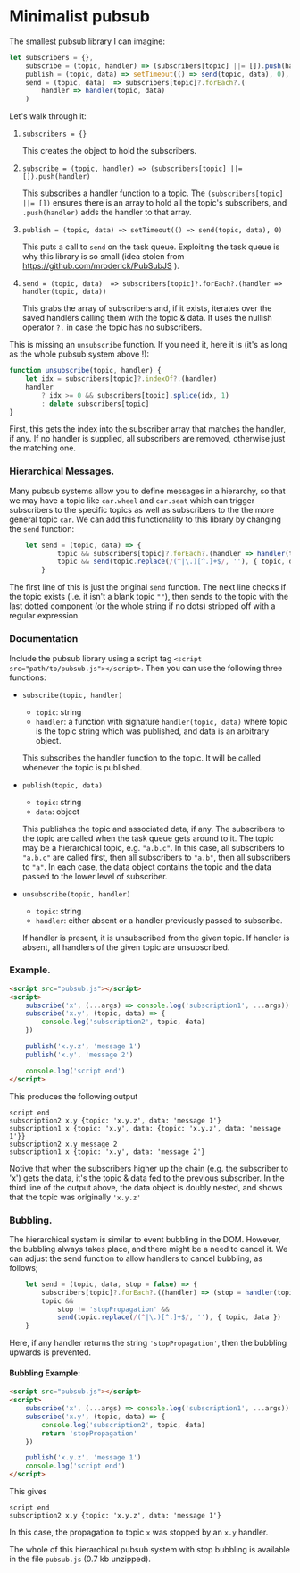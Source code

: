# Minimalist pubsub

The smallest pubsub library I can imagine:

```javascript
let subscribers = {},
    subscribe = (topic, handler) => (subscribers[topic] ||= []).push(handler),
    publish = (topic, data) => setTimeout(() => send(topic, data), 0),
    send = (topic, data)  => subscribers[topic]?.forEach?.(
        handler => handler(topic, data)
    )
```

Let's walk through it:

1. `subscribers = {}`

    This creates the object to hold the subscribers.

2. `subscribe = (topic, handler) => (subscribers[topic] ||= []).push(handler)`

    This subscribes a handler function to a topic. The `(subscribers[topic] ||= [])` ensures there is an array to hold all the topic's subscribers, and `.push(handler)` adds the handler to that array.

3. `publish = (topic, data) => setTimeout(() => send(topic, data), 0)`

    This puts a call to `send` on the task queue. Exploiting the task queue is why this library is so small (idea stolen from https://github.com/mroderick/PubSubJS ).

4. `send = (topic, data)  => subscribers[topic]?.forEach?.(handler => handler(topic, data))`

    This grabs the array of subscribers and, if it exists, iterates over the saved handlers calling them with the topic & data. It uses the nullish operator `?.` in case the topic has no subscribers.

This is missing an `unsubscribe` function. If you need it, here it is (it's as long as the whole pubsub system above !):

```javascript
function unsubscribe(topic, handler) {
    let idx = subscribers[topic]?.indexOf?.(handler)
    handler
        ? idx >= 0 && subscribers[topic].splice(idx, 1)
        : delete subscribers[topic]
}
```
First, this gets the index into the subscriber array that matches the handler, if any. If no handler is supplied, all subscribers are removed, otherwise just the matching one.

### Hierarchical Messages.

Many pubsub systems allow you to define messages in a hierarchy, so that we may have a topic like `car.wheel` and `car.seat` which can trigger subscribers to the specific topics as well as subscribers to the the more general topic `car`. We can add this functionality to this library by changing the `send` function:

```javascript
    let send = (topic, data) => {
            topic && subscribers[topic]?.forEach?.(handler => handler(topic, data))
            topic && send(topic.replace(/(^|\.)[^.]+$/, ''), { topic, data })
        }
```
The first line of this is just the original `send` function. The next line checks
if the topic exists (i.e. it isn't a blank topic `""`), then sends to the topic with the last dotted component (or the whole string if no dots) stripped off with a regular expression. 

### Documentation

Include the pubsub library using a script tag 
`<script src="path/to/pubsub.js"></script>`. Then you can use the
following three functions:

* `subscribe(topic, handler)`

   * `topic`: string
   * `handler`: a function with signature `handler(topic, data)` where topic is
      the topic string which was published, and data is an arbitrary object.

   This subscribes the handler function to the topic. It will be called whenever the
   topic is published.

* `publish(topic, data)`

   * `topic`: string
   * `data`: object

   This publishes the topic and associated data, if any. The subscribers to the topic
   are called when the task queue gets around to it. The topic may be a hierarchical 
   topic, e.g. `"a.b.c"`. In this case, all subscribers to `"a.b.c"` are called first, then all subscribers to `"a.b"`, then all subscribers to `"a"`. In each case, the
   data object contains the topic and the data passed to the lower level of subscriber.

* `unsubscribe(topic, handler)`

  * `topic`: string
  * `handler`: either absent or a handler previously passed to subscribe.

  If handler is present, it is unsubscribed from the given topic. If handler is absent, all handlers of the given topic are unsubscribed.

### Example.
```html
<script src="pubsub.js"></script>
<script>
    subscribe('x', (...args) => console.log('subscription1', ...args))
    subscribe('x.y', (topic, data) => {
        console.log('subscription2', topic, data)
    })

    publish('x.y.z', 'message 1')
    publish('x.y', 'message 2')

    console.log('script end')
</script>
```

This produces the following output
```
script end
subscription2 x.y {topic: 'x.y.z', data: 'message 1'}
subscription1 x {topic: 'x.y', data: {topic: 'x.y.z', data: 'message 1'}}
subscription2 x.y message 2
subscription1 x {topic: 'x.y', data: 'message 2'}
```

Notive that when the subscribers higher up the chain (e.g. the subscriber to 'x') gets the data, it's the topic & data fed to the previous subscriber. In the third line of the output above, the data object is doubly nested, and shows that the topic was originally `'x.y.z'`

### Bubbling.

The hierarchical system is similar to event bubbling in the DOM. However, the bubbling
always takes place, and there might be a need to cancel it. We can adjust the send function to allow handlers to cancel bubbling, as follows;

```javascript
    let send = (topic, data, stop = false) => {
        subscribers[topic]?.forEach?.((handler) => (stop = handler(topic, data) || stop))
        topic &&
            stop != 'stopPropagation' &&
            send(topic.replace(/(^|\.)[^.]+$/, ''), { topic, data })
    }
```
Here, if any handler returns the string `'stopPropagation'`, then the bubbling upwards 
is prevented.

#### Bubbling Example:
```html
<script src="pubsub.js"></script>
<script>
    subscribe('x', (...args) => console.log('subscription1', ...args))
    subscribe('x.y', (topic, data) => {
        console.log('subscription2', topic, data)
        return 'stopPropagation'
    })

    publish('x.y.z', 'message 1')
    console.log('script end')
</script>
```

This gives
```
script end
subscription2 x.y {topic: 'x.y.z', data: 'message 1'}
```
In this case, the propagation to topic `x` was stopped by an `x.y` handler.

The whole of this hierarchical pubsub system with stop bubbling is available in the file `pubsub.js` (0.7 kb unzipped).